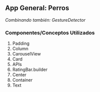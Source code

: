 ## App General: Perros
_Combinando también: GestureDetector_

### Componentes/Conceptos Utilizados
1. Padding
2. Column
3. CarouselView
4. Card
5. APIs
6. RatingBar.builder
7. Center
8. Container
9. Text
